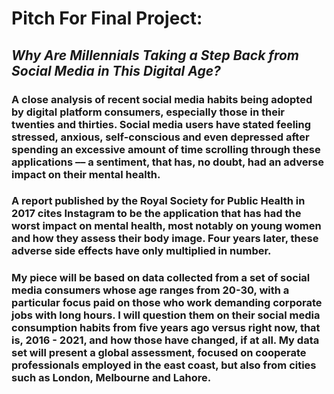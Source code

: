 # __Pitch For Final Project:__

## *Why Are Millennials Taking a Step Back from Social Media in This Digital Age?*
### A close analysis of recent social media habits being adopted by digital platform consumers, especially those in their twenties and thirties. Social media users have stated feeling stressed, anxious, self-conscious and even depressed after spending an excessive amount of time scrolling through these applications –– a sentiment, that has, no doubt, had an adverse impact on their mental health.   

### A report published by the Royal Society for Public Health in 2017 cites Instagram to be the application that has had the worst impact on mental health, most notably on young women and how they assess their body image. Four years later, these adverse side effects have only multiplied in number.

### My piece will be based on data collected from a set of social media consumers whose age ranges from 20-30, with a particular focus paid on those who work demanding corporate jobs with long hours. I will question them on their social media consumption habits from five years ago versus right now, that is, 2016 - 2021, and how those have changed, if at all. My data set will present a global assessment, focused on cooperate professionals employed in the east coast, but also from cities such as London, Melbourne and Lahore.   
